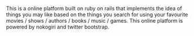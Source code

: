 This is a online platform built on ruby on rails that implements the idea of things you may like based on the things you search for using your favourite movies / shows / authors / books / music / games. This online platform is powered by nokogiri and twitter bootstrap.
